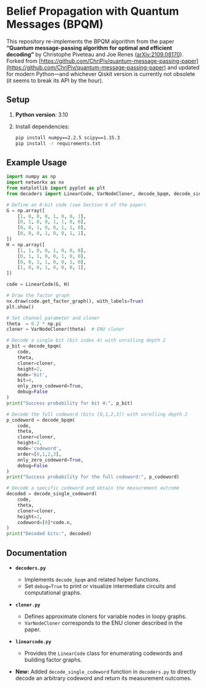 # Belief Propagation with Quantum Messages (BPQM)

This repository re-implements the BPQM algorithm from the paper **“Quantum message-passing algorithm for optimal and efficient decoding”** by Christophe Piveteau and Joe Renes ([arXiv:2109.08170](https://arxiv.org/abs/2109.08170)).
Forked from [https://github.com/ChriPiv/quantum-message-passing-paper](https://github.com/ChriPiv/quantum-message-passing-paper) and updated for modern Python—and whichever Qiskit version is currently not obsolete (it seems to break its API by the hour).

## Setup

1. **Python version**: 3.10
2. Install dependencies:

   ```bash
   pip install numpy==2.2.5 scipy==1.15.3
   pip install -r requirements.txt
   ```

## Example Usage

```python
import numpy as np
import networkx as nx
from matplotlib import pyplot as plt
from decoders import LinearCode, VarNodeCloner, decode_bpqm, decode_single_codeword

# Define an 8-bit code (see Section 6 of the paper)
G = np.array([
    [1, 0, 0, 0, 1, 0, 0, 1],
    [0, 1, 0, 0, 1, 1, 0, 0],
    [0, 0, 1, 0, 0, 1, 1, 0],
    [0, 0, 0, 1, 0, 0, 1, 1],
])
H = np.array([
    [1, 1, 0, 0, 1, 0, 0, 0],
    [0, 1, 1, 0, 0, 1, 0, 0],
    [0, 0, 1, 1, 0, 0, 1, 0],
    [1, 0, 0, 1, 0, 0, 0, 1],
])

code = LinearCode(G, H)

# Draw the factor graph
nx.draw(code.get_factor_graph(), with_labels=True)
plt.show()

# Set channel parameter and cloner
theta  = 0.2 * np.pi
cloner = VarNodeCloner(theta)  # ENU cloner

# Decode a single bit (bit index 4) with unrolling depth 2
p_bit = decode_bpqm(
    code,
    theta,
    cloner=cloner,
    height=2,
    mode='bit',
    bit=4,
    only_zero_codeword=True,
    debug=False
)
print("Success probability for bit 4:", p_bit)

# Decode the full codeword (bits [0,1,2,3]) with unrolling depth 2
p_codeword = decode_bpqm(
    code,
    theta,
    cloner=cloner,
    height=2,
    mode='codeword',
    order=[0,1,2,3],
    only_zero_codeword=True,
    debug=False
)
print("Success probability for the full codeword:", p_codeword)

# Decode a specific codeword and obtain the measurement outcome
decoded = decode_single_codeword(
    code,
    theta,
    cloner=cloner,
    height=2,
    codeword=[0]*code.n,
)
print("Decoded bits:", decoded)
```

## Documentation

* **`decoders.py`**

  * Implements `decode_bpqm` and related helper functions.
  * Set `debug=True` to print or visualize intermediate circuits and computational graphs.

* **`cloner.py`**

  * Defines approximate cloners for variable nodes in loopy graphs.
  * `VarNodeCloner` corresponds to the ENU cloner described in the paper.

* **`linearcode.py`**

  * Provides the `LinearCode` class for enumerating codewords and building factor graphs.

* **New:** Added `decode_single_codeword` function in `decoders.py` to directly decode an arbitrary codeword and return its measurement outcomes.
